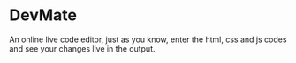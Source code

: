 # DevMate
An online live code editor, just as you know, enter the html, css and js codes and see your changes live in the output.
